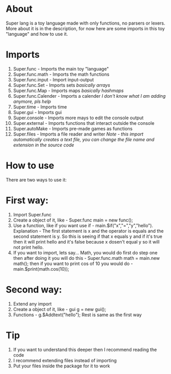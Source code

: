 # About
Super lang is a toy language made with only functions, no parsers or lexers. More about it is in the description, for now here are some imports in this toy "language" and how to use it.
# Imports
1. Super.func - Imports the main toy "language"
2. Super.func.math - Imports the math functions
3. Super.func.input - Import input-output
4. Super.func.Set - Imports sets *basically arrays*
5. Super.func.Map - Imports maps *basically hashmaps*
6. Super.func.Calender - Imports a calender *I don't know what I am adding anymore, pls help*
7. Super.time - Imports time
8. Super.gui - Imports gui
9. Super.console - Imports more mays to edit the console output
10. Super.external - Imports functions that interact outside the console
11. Super.autoMake - Imports pre-made games as functions
12. Super.files - Imports a file reader and writer *Note - this import automatically creates a text file, you can change the file name and extension in the source code*
# How to use
There are two ways to use it:
# First way:
1. Import Super.func
2. Create a object of it, like - Super.func main = new func();
3. Use a function, like if you want use if - main.$if("x","=","y","hello"). Explanation - The first statement is x and the operator is equals and the second statement is y. So this is seeing if that x equals y and if it's true then it will print hello and it's false because x dosen't equal y so it will not print hello.
4. If you want to import, lets say... Math, you would do first do step one then after doing it you will do this - Super.func.math math = main.new math(); then if you want to print cos of 10 you would do - main.$print(math.cos(10));
# Second way:
1. Extend any import
2. Create a object of it, like - gui g = new gui();
3. Functions - g.$Addtext("hello");
Rest is same as the first way
# Tip
1. If you want to understand this deeper then I recommend reading the code
2. I recommend extending files instead of importing
3. Put your files inside the package for it to work
